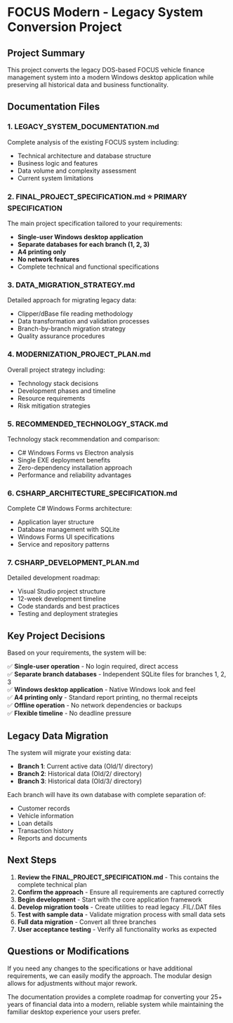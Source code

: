 # FOCUS Modern - Legacy System Conversion Project

## Project Summary
This project converts the legacy DOS-based FOCUS vehicle finance management system into a modern Windows desktop application while preserving all historical data and business functionality.

## Documentation Files

### 1. LEGACY_SYSTEM_DOCUMENTATION.md
Complete analysis of the existing FOCUS system including:
- Technical architecture and database structure
- Business logic and features
- Data volume and complexity assessment
- Current system limitations

### 2. FINAL_PROJECT_SPECIFICATION.md ⭐ **PRIMARY SPECIFICATION**
The main project specification tailored to your requirements:
- **Single-user Windows desktop application**
- **Separate databases for each branch (1, 2, 3)**
- **A4 printing only**
- **No network features**
- Complete technical and functional specifications

### 3. DATA_MIGRATION_STRATEGY.md
Detailed approach for migrating legacy data:
- Clipper/dBase file reading methodology
- Data transformation and validation processes
- Branch-by-branch migration strategy
- Quality assurance procedures

### 4. MODERNIZATION_PROJECT_PLAN.md
Overall project strategy including:
- Technology stack decisions
- Development phases and timeline
- Resource requirements
- Risk mitigation strategies

### 5. RECOMMENDED_TECHNOLOGY_STACK.md
Technology stack recommendation and comparison:
- C# Windows Forms vs Electron analysis
- Single EXE deployment benefits
- Zero-dependency installation approach
- Performance and reliability advantages

### 6. CSHARP_ARCHITECTURE_SPECIFICATION.md
Complete C# Windows Forms architecture:
- Application layer structure
- Database management with SQLite
- Windows Forms UI specifications
- Service and repository patterns

### 7. CSHARP_DEVELOPMENT_PLAN.md
Detailed development roadmap:
- Visual Studio project structure
- 12-week development timeline
- Code standards and best practices
- Testing and deployment strategies

## Key Project Decisions

Based on your requirements, the system will be:

✅ **Single-user operation** - No login required, direct access  
✅ **Separate branch databases** - Independent SQLite files for branches 1, 2, 3  
✅ **Windows desktop application** - Native Windows look and feel  
✅ **A4 printing only** - Standard report printing, no thermal receipts  
✅ **Offline operation** - No network dependencies or backups  
✅ **Flexible timeline** - No deadline pressure  

## Legacy Data Migration

The system will migrate your existing data:
- **Branch 1**: Current active data (Old/1/ directory)
- **Branch 2**: Historical data (Old/2/ directory)  
- **Branch 3**: Historical data (Old/3/ directory)

Each branch will have its own database with complete separation of:
- Customer records
- Vehicle information
- Loan details
- Transaction history
- Reports and documents

## Next Steps

1. **Review the FINAL_PROJECT_SPECIFICATION.md** - This contains the complete technical plan
2. **Confirm the approach** - Ensure all requirements are captured correctly
3. **Begin development** - Start with the core application framework
4. **Develop migration tools** - Create utilities to read legacy .FIL/.DAT files
5. **Test with sample data** - Validate migration process with small data sets
6. **Full data migration** - Convert all three branches
7. **User acceptance testing** - Verify all functionality works as expected

## Questions or Modifications

If you need any changes to the specifications or have additional requirements, we can easily modify the approach. The modular design allows for adjustments without major rework.

The documentation provides a complete roadmap for converting your 25+ years of financial data into a modern, reliable system while maintaining the familiar desktop experience your users prefer.